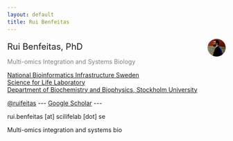 ```yaml
---
layout: default
title: Rui Benfeitas
---
```


<img style="float: right;" src="./includes/assets/img/photo.png" width="42">

<p style="margin-bottom: 0px;font-size:20px"> Rui Benfeitas, PhD </p>
<p style="color:grey; margin-bottom: 5px"> Multi-omics Integration and Systems Biology </p>

[National Bioinformatics Infrastructure Sweden](https://www.nbis.se/about/staff/rui-benfeitas/) <br>
[Science for Life Laboratory](www.scilifelab.se) <br>
[Department of Biochemistry and Biophysics, Stockholm University](https://www.dbb.su.se/) <br>


[@ruifeitas](http://twitter.com/ruifeitas) ---
[Google Scholar](https://scholar.google.se/citations?user=TNHVVA4AAAAJ) ---

rui.benfeitas [at] scilifelab [dot] se

Multi-omics integration and systems bio